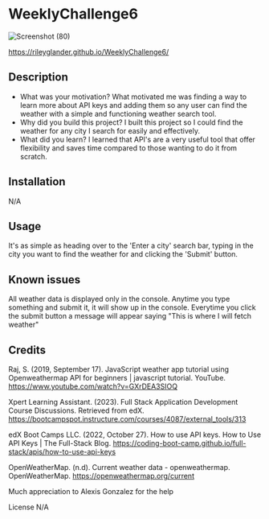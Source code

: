 # WeeklyChallenge6

![Screenshot (80)](https://github.com/RileyGlander/WeeklyChallenge6/assets/142702948/98851fe5-c68c-417b-9b62-edfdea01b6fc)

https://rileyglander.github.io/WeeklyChallenge6/

## Description
- What was your motivation? What motivated me was finding a way to learn more about API keys and adding them so any user can find the weather with a simple and functioning weather search tool.
- Why did you build this project? I built this project so I could find the weather for any city I search for easily and effectively.
- What did you learn? I learned that API's are a very useful tool that offer flexibility and saves time compared to those wanting to do it from scratch.


## Installation
N/A

## Usage
It's as simple as heading over to the 'Enter a city' search bar, typing in the city you want to find the weather for and clicking the 'Submit' button.

## Known issues
All weather data is displayed only in the console.
Anytime you type something and submit it, it will show up in the console.
Everytime you click the submit button a message will appear saying "This is where I will fetch weather"


## Credits
Raj, S. (2019, September 17). JavaScript weather app tutorial using Openweathermap API for beginners | javascript tutorial. YouTube. https://www.youtube.com/watch?v=GXrDEA3SIOQ 

Xpert Learning Assistant. (2023). Full Stack Application Development Course Discussions. Retrieved from edX. https://bootcampspot.instructure.com/courses/4087/external_tools/313

edX Boot Camps LLC. (2022, October 27). How to use API keys. How to Use API Keys | The Full-Stack Blog. https://coding-boot-camp.github.io/full-stack/apis/how-to-use-api-keys 

OpenWeatherMap. (n.d). Current weather data - openweathermap. OpenWeatherMap. https://openweathermap.org/current 

Much appreciation to Alexis Gonzalez for the help

License
N/A

